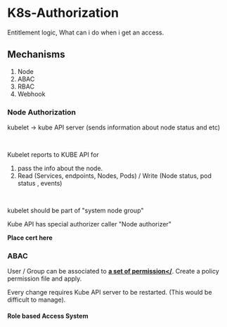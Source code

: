 # K8s-Authorization

Entitlement logic, What can i do when i get an access. 

## Mechanisms

1. Node
2. ABAC
3. RBAC
4. Webhook

### Node Authorization

kubelet -> kube API server
    (sends information about node status and etc)

<br>

Kubelet reports to KUBE API for 
   1. pass the info about the node. 
   2. Read (Services, endpoints, Nodes, Pods) / Write (Node status, pod status , events)

<br>

kubelet should be part of "system node group"

Kube API has special authorizer caller "Node authorizer"

<b> Place cert here </b>


### ABAC

User / Group can be associated to <b><u>a set of permission</</u></b>. 
Create a policy permission file and apply.

Every change requires Kube API server to be restarted. (This would be difficult to manage). 

#### Role based Access System

